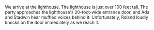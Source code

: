 <!-- TITLE: 2018-10-29 -->
<!-- SUBTITLE: The session of 2018-10-29 Earth, 3789-08-19 Ulpha -->

We arrive at the lighthouse. The lighthouse is just over 100 feet tall. The party approaches the lighthouse's 20-foot-wide entrance door, and Ada and Stadwin hear muffled voices behind it. Unfortunately, Roland loudly knocks on the door immediately as we reach it. 
